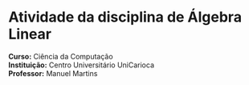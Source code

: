 # Atividade da disciplina de Álgebra Linear

**Curso:** Ciência da Computação  
**Instituição:** Centro Universitário UniCarioca  
**Professor:** Manuel Martins

